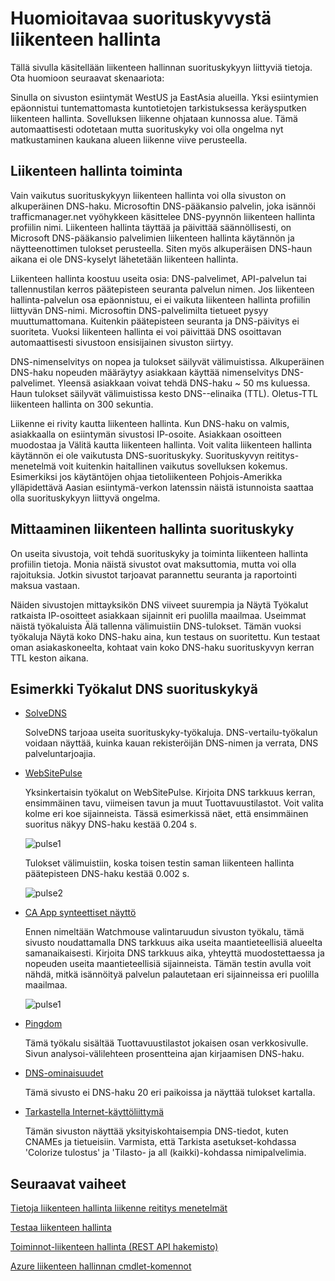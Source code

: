 <properties
    pageTitle="Huomioitavaa suorituskyvystä Azure liikenteen hallinta | Microsoft Azure"
    description="Tietoja suorituskyvyn liikenteen hallinta ja sivuston suorituskyvyn testaaminen käytettäessä liikenteen hallinta"
    services="traffic-manager"
    documentationCenter=""
    authors="sdwheeler"
    manager="carmonm"
    editor=""
/>
<tags
    ms.service="traffic-manager"
    ms.devlang="na"
    ms.topic="article"
    ms.tgt_pltfrm="na"
    ms.workload="infrastructure-services"
    ms.date="10/11/2016"
    ms.author="sewhee"
/>

# <a name="performance-considerations-for-traffic-manager"></a>Huomioitavaa suorituskyvystä liikenteen hallinta

Tällä sivulla käsitellään liikenteen hallinnan suorituskykyyn liittyviä tietoja. Ota huomioon seuraavat skenaariota:

Sinulla on sivuston esiintymät WestUS ja EastAsia alueilla. Yksi esiintymien epäonnistui tuntemattomasta kuntotietojen tarkistuksessa keräysputken liikenteen hallinta. Sovelluksen liikenne ohjataan kunnossa alue. Tämä automaattisesti odotetaan mutta suorituskyky voi olla ongelma nyt matkustaminen kaukana alueen liikenne viive perusteella.

## <a name="how-traffic-manager-works"></a>Liikenteen hallinta toiminta

Vain vaikutus suorituskykyyn liikenteen hallinta voi olla sivuston on alkuperäinen DNS-haku. Microsoftin DNS-pääkansio palvelin, joka isännöi trafficmanager.net vyöhykkeen käsittelee DNS-pyynnön liikenteen hallinta profiilin nimi. Liikenteen hallinta täyttää ja päivittää säännöllisesti, on Microsoft DNS-pääkansio palvelimien liikenteen hallinta käytännön ja näytteenottimen tulokset perusteella. Siten myös alkuperäisen DNS-haun aikana ei ole DNS-kyselyt lähetetään liikenteen hallinta.

Liikenteen hallinta koostuu useita osia: DNS-palvelimet, API-palvelun tai tallennustilan kerros päätepisteen seuranta palvelun nimen. Jos liikenteen hallinta-palvelun osa epäonnistuu, ei ei vaikuta liikenteen hallinta profiilin liittyvän DNS-nimi. Microsoftin DNS-palvelimilta tietueet pysyy muuttumattomana. Kuitenkin päätepisteen seuranta ja DNS-päivitys ei suoriteta. Vuoksi liikenteen hallinta ei voi päivittää DNS osoittavan automaattisesti sivustoon ensisijainen sivuston siirtyy.

DNS-nimenselvitys on nopea ja tulokset säilyvät välimuistissa. Alkuperäinen DNS-haku nopeuden määräytyy asiakkaan käyttää nimenselvitys DNS-palvelimet. Yleensä asiakkaan voivat tehdä DNS-haku ~ 50 ms kuluessa. Haun tulokset säilyvät välimuistissa kesto DNS--elinaika (TTL). Oletus-TTL liikenteen hallinta on 300 sekuntia.

Liikenne ei rivity kautta liikenteen hallinta. Kun DNS-haku on valmis, asiakkaalla on esiintymän sivustosi IP-osoite. Asiakkaan osoitteen muodostaa ja Välitä kautta liikenteen hallinta. Voit valita liikenteen hallinta käytännön ei ole vaikutusta DNS-suorituskyky. Suorituskyvyn reititys-menetelmä voit kuitenkin haitallinen vaikutus sovelluksen kokemus. Esimerkiksi jos käytäntöjen ohjaa tietoliikenteen Pohjois-Amerikka ylläpidettävä Aasian esiintymä-verkon latenssin näistä istunnoista saattaa olla suorituskykyyn liittyvä ongelma.

## <a name="measuring-traffic-manager-performance"></a>Mittaaminen liikenteen hallinta suorituskyky

On useita sivustoja, voit tehdä suorituskyky ja toiminta liikenteen hallinta profiilin tietoja. Monia näistä sivustot ovat maksuttomia, mutta voi olla rajoituksia. Jotkin sivustot tarjoavat parannettu seuranta ja raportointi maksua vastaan.

Näiden sivustojen mittayksikön DNS viiveet suurempia ja Näytä Työkalut ratkaista IP-osoitteet asiakkaan sijainnit eri puolilla maailmaa. Useimmat näistä työkaluista Älä tallenna välimuistiin DNS-tulokset. Tämän vuoksi työkaluja Näytä koko DNS-haku aina, kun testaus on suoritettu. Kun testaat oman asiakaskoneelta, kohtaat vain koko DNS-haku suorituskyvyn kerran TTL keston aikana.

## <a name="sample-tools-to-measure-dns-performance"></a>Esimerkki Työkalut DNS suorituskykyä

- [SolveDNS](http://www.solvedns.com/dns-comparison/)

    SolveDNS tarjoaa useita suorituskyky-työkaluja. DNS-vertailu-työkalun voidaan näyttää, kuinka kauan rekisteröijän DNS-nimen ja verrata, DNS palveluntarjoajia.

- [WebSitePulse](http://www.websitepulse.com/help/tools.php)

    Yksinkertaisin työkalut on WebSitePulse. Kirjoita DNS tarkkuus kerran, ensimmäinen tavu, viimeisen tavun ja muut Tuottavuustilastot. Voit valita kolme eri koe sijainneista. Tässä esimerkissä näet, että ensimmäinen suoritus näkyy DNS-haku kestää 0.204 s.

    ![pulse1](./media/traffic-manager-performance-considerations/traffic-manager-web-site-pulse.png)

    Tulokset välimuistiin, koska toisen testin saman liikenteen hallinta päätepisteen DNS-haku kestää 0.002 s.

    ![pulse2](./media/traffic-manager-performance-considerations/traffic-manager-web-site-pulse2.png)

- [CA App synteettiset näyttö](https://asm.ca.com/en/checkit.php)

    Ennen nimeltään Watchmouse valintaruudun sivuston työkalu, tämä sivusto noudattamalla DNS tarkkuus aika useita maantieteellisiä alueelta samanaikaisesti. Kirjoita DNS tarkkuus aika, yhteyttä muodostettaessa ja nopeuden useita maantieteellisiä sijainneista. Tämän testin avulla voit nähdä, mitkä isännöityä palvelun palautetaan eri sijainneissa eri puolilla maailmaa.

    ![pulse1](./media/traffic-manager-performance-considerations/traffic-manager-web-site-watchmouse.png)

- [Pingdom](http://tools.pingdom.com/)

    Tämä työkalu sisältää Tuottavuustilastot jokaisen osan verkkosivulle. Sivun analysoi-välilehteen prosentteina ajan kirjaamisen DNS-haku.

- [DNS-ominaisuudet](http://www.whatsmydns.net/)

    Tämä sivusto ei DNS-haku 20 eri paikoissa ja näyttää tulokset kartalla.

- [Tarkastella Internet-käyttöliittymä](http://www.digwebinterface.com)

    Tämän sivuston näyttää yksityiskohtaisempia DNS-tiedot, kuten CNAMEs ja tietueisiin. Varmista, että Tarkista asetukset-kohdassa 'Colorize tulostus' ja 'Tilasto- ja all (kaikki)-kohdassa nimipalvelimia.

## <a name="next-steps"></a>Seuraavat vaiheet

[Tietoja liikenteen hallinta liikenne reititys menetelmät](traffic-manager-routing-methods.md)

[Testaa liikenteen hallinta](traffic-manager-testing-settings.md)

[Toiminnot-liikenteen hallinta (REST API hakemisto)](http://go.microsoft.com/fwlink/?LinkId=313584)

[Azure liikenteen hallinnan cmdlet-komennot](http://go.microsoft.com/fwlink/p/?LinkId=400769)
